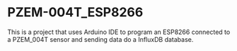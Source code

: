 # PZEM-004T_ESP8266
This is a project that uses Arduino IDE to program an ESP8266 connected to a PZEM_004T sensor and sending data do a InfluxDB database.

